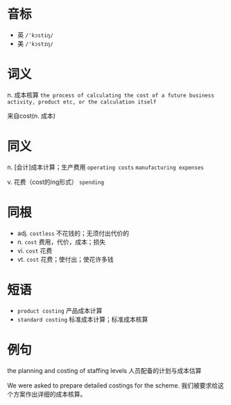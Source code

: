# 音标

- 英 `/'kɔstiŋ/`
- 美 `/'kɔstɪŋ/`

# 词义

n. 成本核算
`the process of calculating the cost of a future business activity, product etc, or the calculation itself`



来自cost(n. 成本)

# 同义

n. [会计]成本计算；生产费用
`operating costs` `manufacturing expenses`

v. 花费（cost的ing形式）
`spending`

# 同根

- adj. `costless` 不花钱的；无须付出代价的
- n. `cost` 费用，代价，成本；损失
- vi. `cost` 花费
- vt. `cost` 花费；使付出；使花许多钱

# 短语

- `product costing` 产品成本计算
- `standard costing` 标准成本计算；标准成本核算

# 例句

the planning and costing of staffing levels
人员配备的计划与成本估算

We were asked to prepare detailed costings for the scheme.
我们被要求给这个方案作出详细的成本核算。


